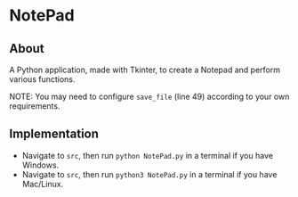 # NotePad

## About

A Python application, made with Tkinter, to create a Notepad and perform various functions.

NOTE: You may need to configure `save_file` (line 49) according to your own requirements.

## Implementation

- Navigate to `src`, then run `python NotePad.py` in a terminal if you have Windows.
- Navigate to `src`, then run `python3 NotePad.py` in a terminal if you have Mac/Linux.
